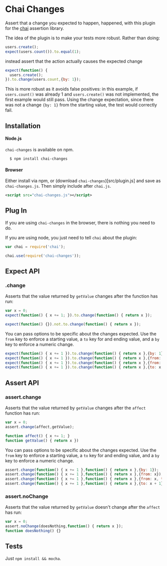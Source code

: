# Chai Changes

Assert that a change you expected to happen, happened, with this plugin for the [chai](http://github.com/logicalparadox/chai) assertion library. 

The idea of the plugin is to make your tests more robust. Rather than doing:

```javascript
users.create();
expect(users.count()).to.equal(1);
```

instead assert that the action actually causes the expected change

```javascript
expect(function() {
  users.create();
}).to.change(users.count,{by: 1});
```

This is more robust as it avoids false positives: in this example, if `users.count()` was already 1 and `users.create()` was not implemented, the first example would still pass. Using the change expectation, since there was not a change `{by: 1}` from the starting value, the test would correctly fail.

## Installation

#### Node.js

`chai-changes` is available on npm.

      $ npm install chai-changes

#### Browser

Either install via npm, or (download `chai-changes`)[src/plugin.js] and save as `chai-changes.js`. Then simply include after `chai.js`.

```xml
<script src="chai-changes.js"></script>
```

## Plug In

If you are using `chai-changes` in the browser, there is nothing you need to do.

If you are using node, you just need to tell `chai` about the plugin:

```js
var chai = require('chai');

chai.use(require('chai-changes'));
```

## Expect API

### .change

Asserts that the value returned by `getValue` changes after the function has run:

```javascript
var x = 0;
expect(function() { x += 1; }).to.change(function() { return x });

expect(function() {}).not.to.change(function() { return x });
```

You can pass options to be specific about the changes expected. Use the `from` key to enforce a starting value, a `to` key for and ending value, and a
`by` key to enforce a numeric change.

```javascript
expect(function() { x += 1 }).to.change(function() { return x },{by: 1});
expect(function() { x += 1 }).to.change(function() { return x },{from: x});
expect(function() { x += 1 }).to.change(function() { return x },{from: x, to: x + 1});
expect(function() { x += 1 }).to.change(function() { return x },{to: x + 1});
```

## Assert API

### assert.change

Asserts that the value returned by `getValue`
changes after the `affect` function has run:
                                                                                       
```javascript
var x = 0;
assert.change(affect,getValue);

function affect() { x += 1; }
function getValue() { return x })
```
                                                                                       
You can pass options to be specific about the changes expected. Use the `from` 
key to enforce a starting value, a `to` key for and ending value, and a
`by` key to enforce a numeric change.
                                                                                       
```javascript
assert.change(function() { x += 1 },function() { return x },{by: 1});
assert.change(function() { x += 1 },function() { return x },{from: x});
assert.change(function() { x += 1 },function() { return x },{from: x, to: x + 1});
assert.change(function() { x += 1 },function() { return x },{to: x + 1});
```

### assert.noChange

Asserts that the value returned by `getValue`
doesn't change after the `affect` has run:
                                                          
```javascript
var x = 0;
assert.noChange(doesNothing,function() { return x });
function doesNothing() {}
```

## Tests

Just `npm install && mocha`.

